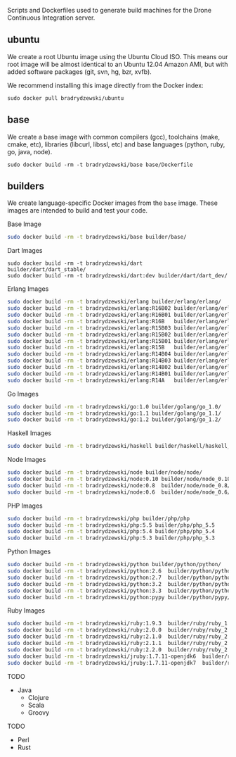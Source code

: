 Scripts and Dockerfiles used to generate build machines for the Drone
Continuous Integration server.

## ubuntu

We create a root Ubuntu image using the Ubuntu Cloud ISO. This means
our root image will be almost identical to an Ubuntu 12.04 Amazon AMI,
but with added software packages (git, svn, hg, bzr, xvfb).

We recommend installing this image directly from the Docker index:

```
sudo docker pull bradrydzewski/ubuntu
```

## base

We create a base image with common compilers (gcc), toolchains (make, cmake, etc),
libraries (libcurl, libssl, etc) and base languages (python, ruby, go, java, node).

```
sudo docker build -rm -t bradrydzewski/base base/Dockerfile
```

## builders

We create language-specific Docker images from the `base` image. These images
are intended to build and test your code.

Base Image

```sh
sudo docker build -rm -t bradrydzewski/base builder/base/
```

Dart Images

```
sudo docker build -rm -t bradrydzewski/dart     builder/dart/dart_stable/
sudo docker build -rm -t bradrydzewski/dart:dev builder/dart/dart_dev/
```

Erlang Images

```sh
sudo docker build -rm -t bradrydzewski/erlang builder/erlang/erlang/
sudo docker build -rm -t bradrydzewski/erlang:R16B02 builder/erlang/erlang_R16B02/
sudo docker build -rm -t bradrydzewski/erlang:R16B01 builder/erlang/erlang_R16B01/
sudo docker build -rm -t bradrydzewski/erlang:R16B   builder/erlang/erlang_R16B/
sudo docker build -rm -t bradrydzewski/erlang:R15B03 builder/erlang/erlang_R15B03/
sudo docker build -rm -t bradrydzewski/erlang:R15B02 builder/erlang/erlang_R15B02/
sudo docker build -rm -t bradrydzewski/erlang:R15B01 builder/erlang/erlang_R15B01/
sudo docker build -rm -t bradrydzewski/erlang:R15B   builder/erlang/erlang_R15B/
sudo docker build -rm -t bradrydzewski/erlang:R14B04 builder/erlang/erlang_R14B04/
sudo docker build -rm -t bradrydzewski/erlang:R14B03 builder/erlang/erlang_R14B03/
sudo docker build -rm -t bradrydzewski/erlang:R14B02 builder/erlang/erlang_R14B02/
sudo docker build -rm -t bradrydzewski/erlang:R14B01 builder/erlang/erlang_R14B01/
sudo docker build -rm -t bradrydzewski/erlang:R14A   builder/erlang/erlang_R14A/
```

Go Images

```sh
sudo docker build -rm -t bradrydzewski/go:1.0 builder/golang/go_1.0/
sudo docker build -rm -t bradrydzewski/go:1.1 builder/golang/go_1.1/
sudo docker build -rm -t bradrydzewski/go:1.2 builder/golang/go_1.2/
```

Haskell Images

```sh
sudo docker build -rm -t bradrydzewski/haskell builder/haskell/haskell_7.4/
```

Node Images

```sh
sudo docker build -rm -t bradrydzewski/node builder/node/node/
sudo docker build -rm -t bradrydzewski/node:0.10 builder/node/node_0.10/
sudo docker build -rm -t bradrydzewski/node:0.8  builder/node/node_0.8/
sudo docker build -rm -t bradrydzewski/node:0.6  builder/node/node_0.6/
```

PHP Images

```sh
sudo docker build -rm -t bradrydzewski/php builder/php/php
sudo docker build -rm -t bradrydzewski/php:5.5 builder/php/php_5.5
sudo docker build -rm -t bradrydzewski/php:5.4 builder/php/php_5.4
sudo docker build -rm -t bradrydzewski/php:5.3 builder/php/php_5.3
```

Python Images

```sh
sudo docker build -rm -t bradrydzewski/python builder/python/python/
sudo docker build -rm -t bradrydzewski/python:2.6  builder/python/python_2.6/
sudo docker build -rm -t bradrydzewski/python:2.7  builder/python/python_2.7/
sudo docker build -rm -t bradrydzewski/python:3.2  builder/python/python_3.2/
sudo docker build -rm -t bradrydzewski/python:3.3  builder/python/python_3.3/
sudo docker build -rm -t bradrydzewski/python:pypy builder/python/pypy/
```

Ruby Images

```sh
sudo docker build -rm -t bradrydzewski/ruby:1.9.3  builder/ruby/ruby_1.9.3/
sudo docker build -rm -t bradrydzewski/ruby:2.0.0  builder/ruby/ruby_2.0.0/
sudo docker build -rm -t bradrydzewski/ruby:2.1.0  builder/ruby/ruby_2.1.0/
sudo docker build -rm -t bradrydzewski/ruby:2.1.1  builder/ruby/ruby_2.1.1/
sudo docker build -rm -t bradrydzewski/ruby:2.2.0  builder/ruby/ruby_2.2.0/
sudo docker build -rm -t bradrydzewski/jruby:1.7.11-openjdk6  builder/ruby/jruby_1.7.11_openjdk6/
sudo docker build -rm -t bradrydzewski/jruby:1.7.11-openjdk7  builder/ruby/jruby_1.7.11_openjdk7/
```

TODO

* Java
  * Clojure
  * Scala
  * Groovy

TODO

* Perl
* Rust
